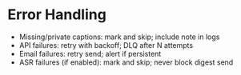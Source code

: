 # Error Handling
- Missing/private captions: mark and skip; include note in logs
- API failures: retry with backoff; DLQ after N attempts
- Email failures: retry send; alert if persistent
- ASR failures (if enabled): mark and skip; never block digest send

